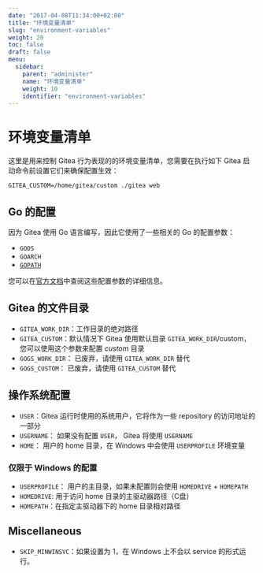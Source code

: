 ```yaml
---
date: "2017-04-08T11:34:00+02:00"
title: "环境变量清单"
slug: "environment-variables"
weight: 20
toc: false
draft: false
menu:
  sidebar:
    parent: "administer"
    name: "环境变量清单"
    weight: 10
    identifier: "environment-variables"
---
```


# 环境变量清单

这里是用来控制 Gitea 行为表现的的环境变量清单，您需要在执行如下 Gitea 启动命令前设置它们来确保配置生效：

```
GITEA_CUSTOM=/home/gitea/custom ./gitea web
```

## Go 的配置

因为 Gitea 使用 Go 语言编写，因此它使用了一些相关的 Go 的配置参数：

* `GOOS`
* `GOARCH`
* [`GOPATH`](https://golang.org/cmd/go/#hdr-GOPATH_environment_variable)

您可以在[官方文档](https://golang.org/cmd/go/#hdr-Environment_variables)中查阅这些配置参数的详细信息。

## Gitea 的文件目录

* `GITEA_WORK_DIR`：工作目录的绝对路径
* `GITEA_CUSTOM`：默认情况下 Gitea 使用默认目录 `GITEA_WORK_DIR`/custom，您可以使用这个参数来配置 *custom* 目录
* `GOGS_WORK_DIR`： 已废弃，请使用 `GITEA_WORK_DIR` 替代
* `GOGS_CUSTOM`： 已废弃，请使用 `GITEA_CUSTOM` 替代

## 操作系统配置

* `USER`：Gitea 运行时使用的系统用户，它将作为一些 repository 的访问地址的一部分
* `USERNAME`： 如果没有配置 `USER`， Gitea 将使用 `USERNAME`
* `HOME`： 用户的 home 目录，在 Windows 中会使用 `USERPROFILE` 环境变量

### 仅限于 Windows 的配置

* `USERPROFILE`： 用户的主目录，如果未配置则会使用 `HOMEDRIVE` + `HOMEPATH`
* `HOMEDRIVE`: 用于访问 home 目录的主驱动器路径（C盘）
* `HOMEPATH`：在指定主驱动器下的 home 目录相对路径

## Miscellaneous

* `SKIP_MINWINSVC`：如果设置为 1，在 Windows 上不会以 service 的形式运行。
